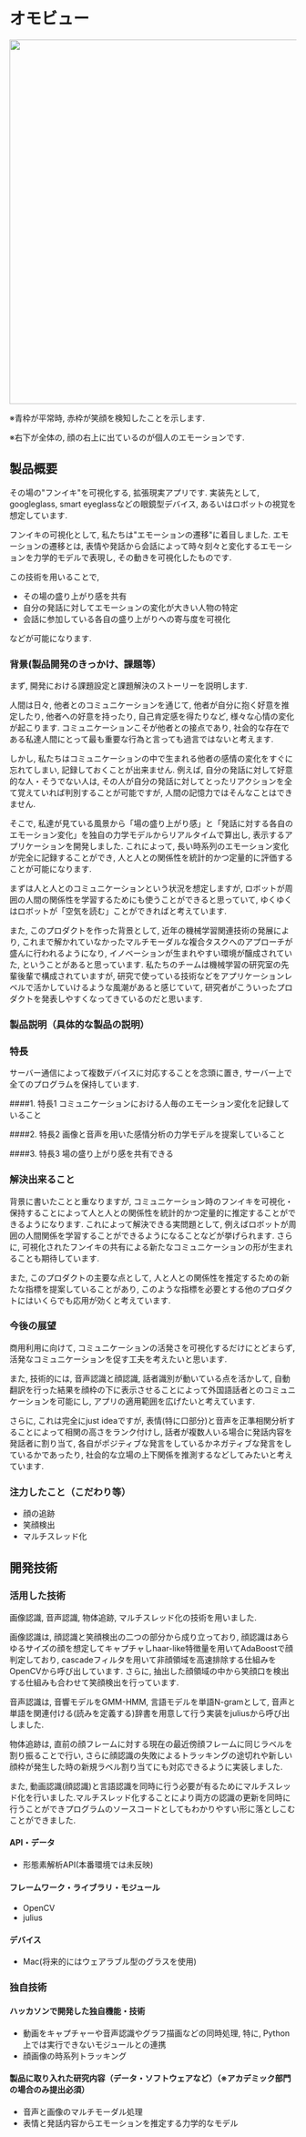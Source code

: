 # オモビュー
<img src="https://github.com/jphacks/KB_02/raw/master/source/movie.gif" width="640">

※青枠が平常時, 赤枠が笑顔を検知したことを示します.

※右下が全体の, 顔の右上に出ているのが個人のエモーションです.

## 製品概要
その場の"フンイキ"を可視化する, 拡張現実アプリです. 実装先として, googleglass, smart eyeglassなどの眼鏡型デバイス, あるいはロボットの視覚を想定しています. 

フンイキの可視化として, 私たちは"エモーションの遷移"に着目しました. エモーションの遷移とは, 表情や発話から会話によって時々刻々と変化するエモーションを力学的モデルで表現し, その動きを可視化したものです. 

この技術を用いることで, 

* その場の盛り上がり感を共有
* 自分の発話に対してエモーションの変化が大きい人物の特定
* 会話に参加している各自の盛り上がりへの寄与度を可視化

などが可能になります.

### 背景(製品開発のきっかけ、課題等）
まず, 開発における課題設定と課題解決のストーリーを説明します.

人間は日々, 他者とのコミュニケーションを通じて, 他者が自分に抱く好意を推定したり, 他者への好意を持ったり, 自己肯定感を得たりなど, 様々な心情の変化が起こります. コミュニケーションこそが他者との接点であり, 社会的な存在である私達人間にとって最も重要な行為と言っても過言ではないと考えます. 

しかし, 私たちはコミュニケーションの中で生まれる他者の感情の変化をすぐに忘れてしまい, 記録しておくことが出来ません. 例えば, 自分の発話に対して好意的な人・そうでない人は, その人が自分の発話に対してとったリアクションを全て覚えていれば判別することが可能ですが, 人間の記憶力ではそんなことはできません. 

そこで, 私達が見ている風景から「場の盛り上がり感」と「発話に対する各自のエモーション変化」を独自の力学モデルからリアルタイムで算出し, 表示するアプリケーションを開発しました. これによって, 長い時系列のエモーション変化が完全に記録することができ, 人と人との関係性を統計的かつ定量的に評価することが可能になります. 

まずは人と人とのコミュニケーションという状況を想定しますが, ロボットが周囲の人間の関係性を学習するためにも使うことができると思っていて, ゆくゆくはロボットが「空気を読む」ことができればと考えています.

また, このプロダクトを作った背景として, 近年の機械学習関連技術の発展により, これまで解かれていなかったマルチモーダルな複合タスクへのアプローチが盛んに行われるようになり, イノベーションが生まれやすい環境が醸成されていた, ということがあると思っています. 私たちのチームは機械学習の研究室の先輩後輩で構成されていますが, 研究で使っている技術などをアプリケーションレベルで活かしていけるような風潮があると感じていて, 研究者がこういったプロダクトを発表しやすくなってきているのだと思います.

### 製品説明（具体的な製品の説明）
### 特長
サーバー通信によって複数デバイスに対応することを念頭に置き, サーバー上で全てのプログラムを保持しています.

####1. 特長1
コミュニケーションにおける人毎のエモーション変化を記録していること

####2. 特長2
画像と音声を用いた感情分析の力学モデルを提案していること

####3. 特長3
場の盛り上がり感を共有できる

### 解決出来ること
背景に書いたことと重なりますが, コミュニケーション時のフンイキを可視化・保持することによって人と人との関係性を統計的かつ定量的に推定することができるようになります. これによって解決できる実問題として, 例えばロボットが周囲の人間関係を学習することができるようになることなどが挙げられます. さらに, 可視化されたフンイキの共有による新たなコミュニケーションの形が生まれることも期待しています.

また, このプロダクトの主要な点として, 人と人との関係性を推定するための新たな指標を提案していることがあり, このような指標を必要とする他のプロダクトにはいくらでも応用が効くと考えています.

### 今後の展望
商用利用に向けて, コミュニケーションの活発さを可視化するだけにとどまらず, 活発なコミュニケーションを促す工夫を考えたいと思います.

また, 技術的には, 音声認識と顔認識, 話者識別が動いている点を活かして, 自動翻訳を行った結果を顔枠の下に表示させることによって外国語話者とのコミュニケーションを可能にし, アプリの適用範囲を広げたいと考えています. 

さらに, これは完全にjust ideaですが, 表情(特に口部分)と音声を正準相関分析することによって相関の高さをランク付けし, 話者が複数人いる場合に発話内容を発話者に割り当て, 各自がポジティブな発言をしているかネガティブな発言をしているかであったり, 社会的な立場の上下関係を推測するなどしてみたいと考えています.

### 注力したこと（こだわり等）
* 顔の追跡
* 笑顔検出
* マルチスレッド化

## 開発技術
### 活用した技術
画像認識, 音声認識, 物体追跡, マルチスレッド化の技術を用いました. 

画像認識は, 顔認識と笑顔検出の二つの部分から成り立っており, 顔認識はあらゆるサイズの顔を想定してキャプチャしhaar-like特徴量を用いてAdaBoostで顔判定しており, cascadeフィルタを用いて非顔領域を高速排除する仕組みをOpenCVから呼び出しています. さらに, 抽出した顔領域の中から笑顔口を検出する仕組みも合わせて笑顔検出を行っています.

音声認識は, 音響モデルをGMM-HMM, 言語モデルを単語N-gramとして, 音声と単語を関連付ける(読みを定義する)辞書を用意して行う実装をjuliusから呼び出しました.

物体追跡は, 直前の顔フレームに対する現在の最近傍顔フレームに同じラベルを割り振ることで行い, さらに顔認識の失敗によるトラッキングの途切れや新しい顔枠が発生した時の新規ラベル割り当てにも対応できるように実装しました.

また, 動画認識(顔認識)と言語認識を同時に行う必要が有るためにマルチスレッド化を行いました.マルチスレッド化することにより両方の認識の更新を同時に行うことができプログラムのソースコードとしてもわかりやすい形に落としこむことができました.

#### API・データ
* 形態素解析API(本番環境では未反映)

#### フレームワーク・ライブラリ・モジュール
* OpenCV
* julius

#### デバイス
* Mac(将来的にはウェアラブル型のグラスを使用)

### 独自技術
#### ハッカソンで開発した独自機能・技術
* 動画をキャプチャーや音声認識やグラフ描画などの同時処理, 特に, Python上では実行できないモジュールとの連携
* 顔画像の時系列トラッキング

#### 製品に取り入れた研究内容（データ・ソフトウェアなど）（※アカデミック部門の場合のみ提出必須）
* 音声と画像のマルチモーダル処理
* 表情と発話内容からエモーションを推定する力学的なモデル
